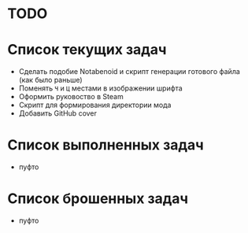 # TODO

# Список текущих задач
- Сделать подобие Notabenoid и скрипт генерации готового файла (как было раньше)
- Поменять `Ч` и `Ц` местами в изображении шрифта
- Оформить руковоство в Steam
- Cкрипт для формирования директории мода
- Добавить GitHub cover

# Список выполненных задач
* пуфто

# Список брошенных задач
* пуфто
